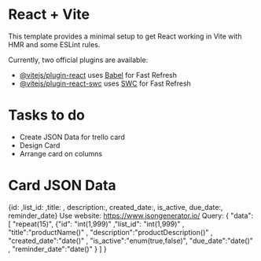 # React + Vite

This template provides a minimal setup to get React working in Vite with HMR and some ESLint rules.

Currently, two official plugins are available:

- [@vitejs/plugin-react](https://github.com/vitejs/vite-plugin-react/blob/main/packages/plugin-react/README.md) uses [Babel](https://babeljs.io/) for Fast Refresh
- [@vitejs/plugin-react-swc](https://github.com/vitejs/vite-plugin-react-swc) uses [SWC](https://swc.rs/) for Fast Refresh

# Tasks to do
* Create JSON Data for trello card
* Design Card 
* Arrange card on columns

# Card JSON Data
{id: ,list_id: ,title: , description:, created_date:, is_active, due_date:, reminder_date}
Use website: https://www.jsongenerator.io/
Query: {
  "data": [
    "repeat(15)",
{"id": "int(1,999)" ,"list_id": "int(1,999)" ,
"title":"productName()" , 
"description":"productDescription()" , 
"created_date":"date()" , 
"is_active":"enum(true,false)",
 "due_date":"date()" , "reminder_date":"date()"
}
  ]
}